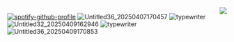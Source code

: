 <img align="right" src="https://komarev.com/ghpvc/?username=w1llgr4h4m&style=plastic&abbreviated=true&color=7C4533&label=౨☆ৎ++++++">

[![spotify-github-profile](https://spotify-github-profile.kittinanx.com/api/view?uid=31kz335wxwqmxnhbanengctquizi&cover_image=true&theme=novatorem&show_offline=false&background_color=521d1d&interchange=false&bar_color=916c6c&bar_color_cover=false)](https://spotify-github-profile.kittinanx.com/api/view?uid=31kz335wxwqmxnhbanengctquizi&redirect=true) 
![Untitled36_20250407170457](https://github.com/user-attachments/assets/8e6e212b-75d5-42f6-82b5-ef670b69075c)
![typewriter](https://github.com/user-attachments/assets/d0152239-6e6a-42d1-8266-179859107ee5)
![Untitled32_20250409162946](https://github.com/user-attachments/assets/a792fd6a-edbf-434a-b0da-7de251576648)
![typewriter](https://github.com/user-attachments/assets/3ea81ea8-6108-44fa-a99a-e65bbf49482f)
![Untitled36_20250409170853](https://github.com/user-attachments/assets/684c76c3-4e05-451d-89a7-a91738095b6c)
